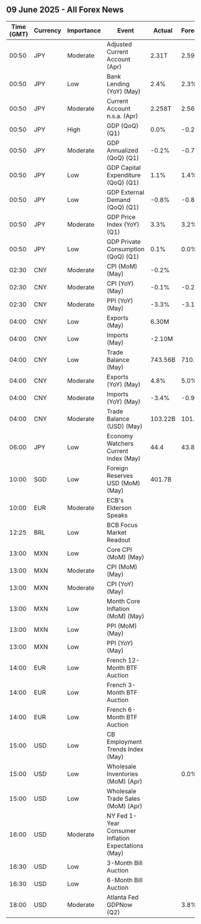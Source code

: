 ## 09 June 2025 - All Forex News

| Time (GMT) | Currency | Importance | Event | Actual | Forecast | Previous |
|------|----------|------------|-------|--------|----------|----------|
| 00:50 | JPY | Moderate | Adjusted Current Account (Apr) | 2.31T | 2.59T | 2.72T |
| 00:50 | JPY | Low | Bank Lending (YoY) (May) | 2.4% | 2.3% | 2.3% |
| 00:50 | JPY | Moderate | Current Account n.s.a. (Apr) | 2.258T | 2.560T | 3.678T |
| 00:50 | JPY | High | GDP (QoQ) (Q1) | 0.0% | -0.2% | 0.6% |
| 00:50 | JPY | Moderate | GDP Annualized (QoQ) (Q1) | -0.2% | -0.7% | 2.2% |
| 00:50 | JPY | Low | GDP Capital Expenditure (QoQ) (Q1) | 1.1% | 1.4% | 0.6% |
| 00:50 | JPY | Low | GDP External Demand (QoQ) (Q1) | -0.8% | -0.8% | 0.7% |
| 00:50 | JPY | Moderate | GDP Price Index (YoY) (Q1) | 3.3% | 3.2% | 2.9% |
| 00:50 | JPY | Low | GDP Private Consumption (QoQ) (Q1) | 0.1% | 0.0% | 0.1% |
| 02:30 | CNY | Moderate | CPI (MoM) (May) | -0.2% |  | 0.1% |
| 02:30 | CNY | Moderate | CPI (YoY) (May) | -0.1% | -0.2% | -0.1% |
| 02:30 | CNY | Moderate | PPI (YoY) (May) | -3.3% | -3.1% | -2.7% |
| 04:00 | CNY | Low | Exports (May) | 6.30M |  | 9.30M |
| 04:00 | CNY | Low | Imports (May) | -2.10M |  | 0.80M |
| 04:00 | CNY | Low | Trade Balance (May) | 743.56B | 710.00B | 689.99B |
| 04:00 | CNY | Moderate | Exports (YoY) (May) | 4.8% | 5.0% | 8.1% |
| 04:00 | CNY | Moderate | Imports (YoY) (May) | -3.4% | -0.9% | -0.2% |
| 04:00 | CNY | Moderate | Trade Balance (USD) (May) | 103.22B | 101.10B | 96.18B |
| 06:00 | JPY | Low | Economy Watchers Current Index (May) | 44.4 | 43.8 | 42.6 |
| 10:00 | SGD | Low | Foreign Reserves USD (MoM) (May) | 401.7B |  | 389.2B |
| 10:00 | EUR | Moderate | ECB's Elderson Speaks |  |  |  |
| 12:25 | BRL | Low | BCB Focus Market Readout |  |  |  |
| 13:00 | MXN | Low | Core CPI (MoM) (May) |  |  | 0.49% |
| 13:00 | MXN | Moderate | CPI (MoM) (May) |  |  | 0.33% |
| 13:00 | MXN | Moderate | CPI (YoY) (May) |  |  | 3.93% |
| 13:00 | MXN | Low | Month Core Inflation (MoM) (May) |  |  | 3.93% |
| 13:00 | MXN | Low | PPI (MoM) (May) |  |  | 0.10% |
| 13:00 | MXN | Low | PPI (YoY) (May) |  |  | 6.90% |
| 14:00 | EUR | Low | French 12-Month BTF Auction |  |  | 1.909% |
| 14:00 | EUR | Low | French 3-Month BTF Auction |  |  | 1.985% |
| 14:00 | EUR | Low | French 6-Month BTF Auction |  |  | 1.962% |
| 15:00 | USD | Low | CB Employment Trends Index (May) |  |  | 107.57 |
| 15:00 | USD | Low | Wholesale Inventories (MoM) (Apr) |  | 0.0% | 0.4% |
| 15:00 | USD | Low | Wholesale Trade Sales (MoM) (Apr) |  |  | 0.6% |
| 16:00 | USD | Moderate | NY Fed 1-Year Consumer Inflation Expectations (May) |  |  | 3.6% |
| 16:30 | USD | Low | 3-Month Bill Auction |  |  | 4.250% |
| 16:30 | USD | Low | 6-Month Bill Auction |  |  | 4.150% |
| 18:00 | USD | Moderate | Atlanta Fed GDPNow (Q2) |  | 3.8% | 3.8% |
